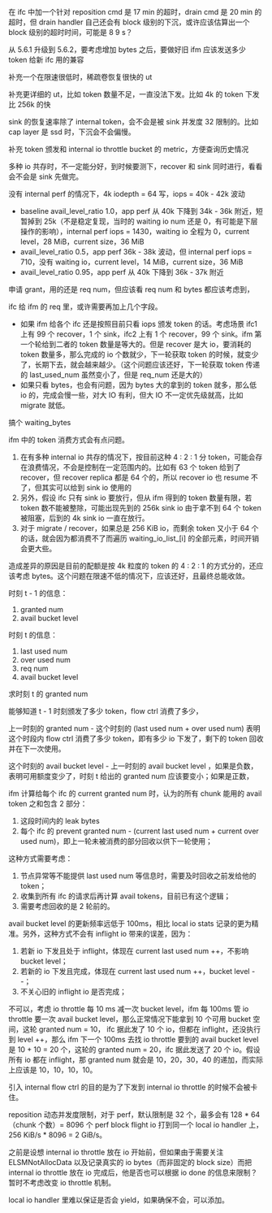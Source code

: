 在 ifc 中加一个针对 reposition cmd 是 17 min 的超时，drain cmd 是 20 min 的超时，但 drain handler 自己还会有 block 级别的下沉，或许应该估算出一个 block 级别的超时时间，可能是 8 9 s？



从 5.6.1 升级到 5.6.2，要考虑增加 bytes 之后，要做好旧 ifm 应该发送多少 token 给新 ifc 用的兼容



补充一个在限速很低时，稀疏卷恢复很快的 ut

补充更详细的 ut，比如 token 数量不足，一直没法下发。比如 4k 的 token 下发比  256k 的快

sink 的恢复速率除了 internal token，会不会是被 sink 并发度 32 限制的。比如 cap layer 是 ssd 时，下沉会不会偏慢。

补充 token 颁发和 internal io throttle bucket 的 metric，方便查询历史情况

多种 io 共存时，不一定能分好，到时候要测下，recover 和 sink 同时进行，看看会不会是 sink 先做完。





没有 internal perf 的情况下，4k iodepth = 64 写，iops = 40k - 42k 波动

* baseline avail_level_ratio 1.0，app perf 从 40k 下降到 34k - 36k 附近，短暂掉到 25k（不是稳定复现，当时的 waiting io num 还是 0，有可能是下层操作的影响），internal perf iops = 1430，waiting io 全程为 0，current level，28 MiB，current size，36 MiB
* avail_level_ratio 0.5，app perf  36k - 38k 波动，但 internal perf iops = 710，没有 waiting io，current level，14 MiB，current size，36 MiB
* avail_level_ratio 0.95，app perf 从 40k 下降到 36k - 37k 附近



申请 grant，用的还是 req num，但应该看 req num 和 bytes 都应该考虑到，

ifc 给 ifm 的 req 里，或许需要再加上几个字段。

* 如果 ifm 给各个 ifc 还是按照目前只看 iops 颁发 token 的话。考虑场景 ifc1 上有 99 个 recover，1 个 sink，ifc2 上有 1 个 recover，99 个 sink。ifm 第一个轮给到二者的 token 数量是等大的。但是 recover 是大 io，要消耗的 token 数量多，那么完成的 io 个数就少，下一轮获取 token 的时候，就变少了，长期下去，就会越来越少。（这个问题应该还好，下一轮获取 token 传递的 last_used_num 虽然变小了，但是 req_num 还是大的）
* 如果只看 bytes，也会有问题，因为 bytes 大的拿到的 token 就多，那么低 io 的，完成会慢一些，对大 IO 有利，但大 IO 不一定优先级就高，比如 migrate 就低。

搞个 waiting_bytes



ifm 中的 token 消费方式会有点问题。

1. 在有多种 internal io 共存的情况下，按目前这种 4 : 2 : 1 分 token，可能会存在浪费情况，不会是控制在一定范围内的。比如有 63 个 token 给到了 recover，但 recover replica 都是 64 个的，所以 recover io 也 resume 不了，但其实可以给到 sink io 使用的
2. 另外，假设 ifc 只有 sink io 要放行，但从 ifm 得到的 token 数量有限，若 token 数不能被整除，可能出现先到的 256k sink io 由于拿不到 64 个 token 被阻塞，后到的 4k sink io 一直在放行。
3. 对于 migrate / recover，如果总是 256 KiB io，而剩余 token 又小于 64 个的话，就会因为都消费不了而遍历 waiting_io_list_[i] 的全部元素，时间开销会更大些。

造成差异的原因是目前的配额是按 4k 粒度的 token 的 4 : 2 : 1 的方式分的，还应该考虑 bytes。这个问题在限速不低的情况下，应该还好，且最终总能收敛。



时刻 t - 1 的信息：

1. granted num
2. avail bucket level

时刻 t 的信息：

1. last used num
2. over used num
3. req num
4. avail bucket level

求时刻 t 的 granted num

能够知道 t - 1 时刻颁发了多少 token，flow ctrl 消费了多少，

上一时刻的 granted num - 这个时刻的 (last used num + over used num) 表明这个时段内 flow ctrl 消费了多少 token，即有多少 io 下发了，剩下的 token 回收并在下一次使用。

这个时刻的 avail bucket level - 上一时刻的 avail bucket level ，如果是负数，表明可用额度变少了，时刻 t 给出的 granted num 应该要变小；如果是正数，



ifm 计算给每个 ifc 的 current granted num 时，认为的所有 chunk 能用的 avail token 之和包含 2 部分：

1. 这段时间内的 leak bytes
2. 每个 ifc 的 prevent granted num - (current last used num + current over used num)，即上一轮未被消费的部分回收以供下一轮使用；

这种方式需要考虑：

1. 节点异常等不能提供 last used num 等信息时，需要及时回收之前发给他的 token；
2. 收集到所有 ifc 的请求后再计算 avail tokens，目前已有这个逻辑；
3. 需要考虑回收的是 2 轮前的。

avail bucket level 的更新频率远低于 100ms，相比 local io stats 记录的更为精准。另外，这种方式不会有 inflight io 带来的误差，因为：

1. 若新 io 下发且处于 inflight，体现在 current last used num ++，不影响 bucket level；
2. 若新的 io 下发且完成，体现在 current last used num ++，bucket level --；
3. 不关心旧的 inflight io 是否完成；



不可以，考虑 io throttle 每 10 ms 减一次 bucket level，ifm 每 100ms 管 io throttle 要一次 avail bucket level，那么正常情况下能拿到 10 个可用 bucket 空间，这轮 granted num = 10， ifc 据此发了 10 个 io，但都在 inflight，还没执行到 level ++，那么 ifm 下一个 100ms 去找 io throttle 要到的 avail bucket level 是 10 + 10 = 20 个，这轮的 granted num = 20，ifc 据此发送了 20 个 io。假设所有 io 都在 inflight，那 granted num 就会是 10，20，30，40 的递加，而实际上应该是 10，10，10，10。



引入 internal flow ctrl 的目的是为了下发到 internal io throttle 的时候不会被卡住。

reposition 动态并发度限制，对于 perf，默认限制是 32 个，最多会有 128 * 64（chunk 个数）= 8096 个 perf block flight io 打到同一个 local io handler 上，256 KiB/s * 8096 = 2 GiB/s。



之前是设想 internal io throttle 放在 io 开始前，但如果由于需要关注 ELSMNotAllocData 以及记录真实的 io bytes（而非固定的 block size）而把 internal io throttle 放在 io 完成后，他是否也可以根据 io done 的信息来限制？暂时不考虑改变 io throttle 机制。

local io handler 里难以保证是否会 yield，如果确保不会，可以添加。